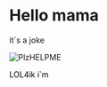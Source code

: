 <!DOCTYPE html>
<html>
<head>
	<title> dan9</title>
	<meta charset="utf-8"> 
</head>
<body>
<h1>Hello mama</h1>
<p>it`s a joke </p>
<img src="images/614c93a27d475ada2d1fdb748ea0d979.jpg" alt="PlzHELPME">
<p style="color: #000000"> LOL4ik i`m </p>
</body>
</html>
